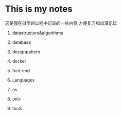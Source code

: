 # This is my notes

这是我在自学的过程中记录的一些内容,方便复习和加深记忆
1. datastructure&algorithms
2. database
3. designpattern
4. docker
5. font-end
6. Languages
9. os
  
8. unix
9. tools
